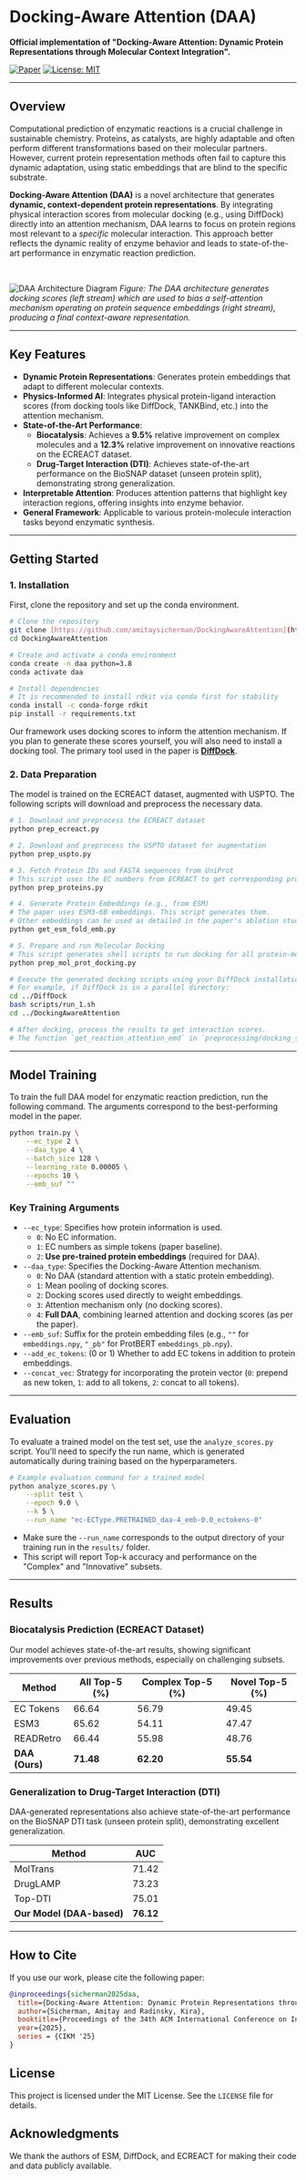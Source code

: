 # Docking-Aware Attention (DAA)

**Official implementation of "Docking-Aware Attention: Dynamic Protein Representations through Molecular Context Integration".**

[![Paper](https://img.shields.io/badge/paper-CIKM'25-B31B1B.svg)](https://link_to_your_paper.com) [![License: MIT](https://img.shields.io/badge/License-MIT-yellow.svg)](https://opensource.org/licenses/MIT)

---

## Overview

Computational prediction of enzymatic reactions is a crucial challenge in sustainable chemistry. Proteins, as catalysts, are highly adaptable and often perform different transformations based on their molecular partners. However, current protein representation methods often fail to capture this dynamic adaptation, using static embeddings that are blind to the specific substrate.

**Docking-Aware Attention (DAA)** is a novel architecture that generates **dynamic, context-dependent protein representations**. By integrating physical interaction scores from molecular docking (e.g., using DiffDock) directly into an attention mechanism, DAA learns to focus on protein regions most relevant to a *specific* molecular interaction. This approach better reflects the dynamic reality of enzyme behavior and leads to state-of-the-art performance in enzymatic reaction prediction.

<br>

![DAA Architecture Diagram](https://github.com/amitaysicherman/DockingAwareAttention/blob/main/figures/daa_update.png?raw=true)
*Figure: The DAA architecture generates docking scores (left stream) which are used to bias a self-attention mechanism operating on protein sequence embeddings (right stream), producing a final context-aware representation.*

---

## Key Features

* **Dynamic Protein Representations**: Generates protein embeddings that adapt to different molecular contexts.
* **Physics-Informed AI**: Integrates physical protein-ligand interaction scores (from docking tools like DiffDock, TANKBind, etc.) into the attention mechanism.
* **State-of-the-Art Performance**:
    * **Biocatalysis**: Achieves a **9.5%** relative improvement on complex molecules and a **12.3%** relative improvement on innovative reactions on the ECREACT dataset.
    * **Drug-Target Interaction (DTI)**: Achieves state-of-the-art performance on the BioSNAP dataset (unseen protein split), demonstrating strong generalization.
* **Interpretable Attention**: Produces attention patterns that highlight key interaction regions, offering insights into enzyme behavior.
* **General Framework**: Applicable to various protein-molecule interaction tasks beyond enzymatic synthesis.

---

## Getting Started

### 1. Installation

First, clone the repository and set up the conda environment.

```bash
# Clone the repository
git clone [https://github.com/amitaysicherman/DockingAwareAttention](https://github.com/amitaysicherman/DockingAwareAttention)
cd DockingAwareAttention

# Create and activate a conda environment
conda create -n daa python=3.8
conda activate daa

# Install dependencies
# It is recommended to install rdkit via conda first for stability
conda install -c conda-forge rdkit
pip install -r requirements.txt
````

Our framework uses docking scores to inform the attention mechanism. If you plan to generate these scores yourself, you will also need to install a docking tool. The primary tool used in the paper is **[DiffDock](https://github.com/gcorso/DiffDock)**.

### 2\. Data Preparation

The model is trained on the ECREACT dataset, augmented with USPTO. The following scripts will download and preprocess the necessary data.

```bash
# 1. Download and preprocess the ECREACT dataset
python prep_ecreact.py 

# 2. Download and preprocess the USPTO dataset for augmentation
python prep_uspto.py

# 3. Fetch Protein IDs and FASTA sequences from UniProt
# This script uses the EC numbers from ECREACT to get corresponding protein data.
python prep_proteins.py

# 4. Generate Protein Embeddings (e.g., from ESM)
# The paper uses ESM3-6B embeddings. This script generates them.
# Other embeddings can be used as detailed in the paper's ablation studies.
python get_esm_fold_emb.py 

# 5. Prepare and run Molecular Docking
# This script generates shell scripts to run docking for all protein-molecule pairs.
python prep_mol_prot_docking.py

# Execute the generated docking scripts using your DiffDock installation.
# For example, if DiffDock is in a parallel directory:
cd ../DiffDock
bash scripts/run_1.sh
cd ../DockingAwareAttention

# After docking, process the results to get interaction scores.
# The function `get_reaction_attention_emd` in `preprocessing/docking_score.py` can be used for this.
```

-----

## Model Training

To train the full DAA model for enzymatic reaction prediction, run the following command. The arguments correspond to the best-performing model in the paper.

```bash
python train.py \
    --ec_type 2 \
    --daa_type 4 \
    --batch_size 128 \
    --learning_rate 0.00005 \
    --epochs 10 \
    --emb_suf ""
```

### Key Training Arguments

  * `--ec_type`: Specifies how protein information is used.
      * `0`: No EC information.
      * `1`: EC numbers as simple tokens (paper baseline).
      * `2`: **Use pre-trained protein embeddings** (required for DAA).
  * `--daa_type`: Specifies the Docking-Aware Attention mechanism.
      * `0`: No DAA (standard attention with a static protein embedding).
      * `1`: Mean pooling of docking scores.
      * `2`: Docking scores used directly to weight embeddings.
      * `3`: Attention mechanism only (no docking scores).
      * `4`: **Full DAA**, combining learned attention and docking scores (as per the paper).
  * `--emb_suf`: Suffix for the protein embedding files (e.g., `""` for `embeddings.npy`, `"_pb"` for ProtBERT `embeddings_pb.npy`).
  * `--add_ec_tokens`: (0 or 1) Whether to add EC tokens in addition to protein embeddings.
  * `--concat_vec`: Strategy for incorporating the protein vector (`0`: prepend as new token, `1`: add to all tokens, `2`: concat to all tokens).

-----

## Evaluation

To evaluate a trained model on the test set, use the `analyze_scores.py` script. You'll need to specify the run name, which is generated automatically during training based on the hyperparameters.

```bash
# Example evaluation command for a trained model
python analyze_scores.py \
    --split test \
    --epoch 9.0 \
    --k 5 \
    --run_name "ec-ECType.PRETRAINED_daa-4_emb-0.0_ectokens-0"
```

  * Make sure the `--run_name` corresponds to the output directory of your training run in the `results/` folder.
  * This script will report Top-k accuracy and performance on the "Complex" and "Innovative" subsets.

-----

## Results

### Biocatalysis Prediction (ECREACT Dataset)

Our model achieves state-of-the-art results, showing significant improvements over previous methods, especially on challenging subsets.

| Method                      | All Top-5 (%) | Complex Top-5 (%) | Novel Top-5 (%) |
|-----------------------------|---------------|-------------------|-----------------|
| EC Tokens      | 66.64         | 56.79             | 49.45           |
| ESM3    | 65.62         | 54.11             | 47.47           |
| READRetro | 66.44         | 55.98             | 48.76           |
| **DAA (Ours)** | **71.48** | **62.20** | **55.54** |

### Generalization to Drug-Target Interaction (DTI)

DAA-generated representations also achieve state-of-the-art performance on the BioSNAP DTI task (unseen protein split), demonstrating excellent generalization.

| Method                      | AUC          |
|-----------------------------|--------------|
| MolTrans                    | 71.42        |
| DrugLAMP                    | 73.23        |
| Top-DTI                     | 75.01        |
| **Our Model (DAA-based)** | **76.12** |

-----

## How to Cite

If you use our work, please cite the following paper:

```bibtex
@inproceedings{sicherman2025daa,
  title={Docking-Aware Attention: Dynamic Protein Representations through Molecular Context Integration},
  author={Sicherman, Amitay and Radinsky, Kira},
  booktitle={Proceedings of the 34th ACM International Conference on Information and Knowledge Management},
  year={2025},
  series = {CIKM '25}
}
```

## License

This project is licensed under the MIT License. See the `LICENSE` file for details.

## Acknowledgments

We thank the authors of ESM, DiffDock, and ECREACT for making their code and data publicly available.
